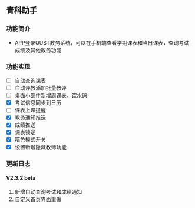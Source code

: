 ## 青科助手

### 功能简介

- APP登录QUST教务系统，可以在手机端查看学期课表和当日课表，查询考试成绩及其他教务功能



### 功能实现

- [ ] 自动查询课表
- [ ] 自动评教添加批量教评
- [ ] 桌面小部件新增周课表，饮水码
- [x] 考试信息同步到日历
- [ ] 课表上课提醒
- [x] 教务通知推送
- [x] 成绩推送
- [x] 课表锁定
- [x] 暗色模式开关
- [x] 设置新增隐藏教师功能

### 更新日志

#### V2.3.2 beta

1. 新增自动查询考试和成绩通知
2. 自定义首页界面重做